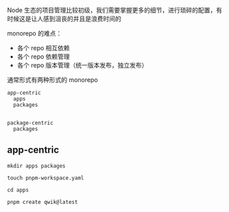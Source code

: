 Node 生态的项目管理比较初级，我们需要掌握更多的细节，进行琐碎的配置，有时候这是让人感到沮丧的并且是浪费时间的


monorepo 的难点：
- 各个 repo 相互依赖
- 各个 repo 依赖管理
- 各个 repo 版本管理（统一版本发布，独立发布）

通常形式有两种形式的 monorepo

```
app-centric
  apps
  packages


package-centric
  packages
```

## app-centric
```
mkdir apps packages

touch pnpm-workspace.yaml

cd apps

pnpm create qwik@latest

```